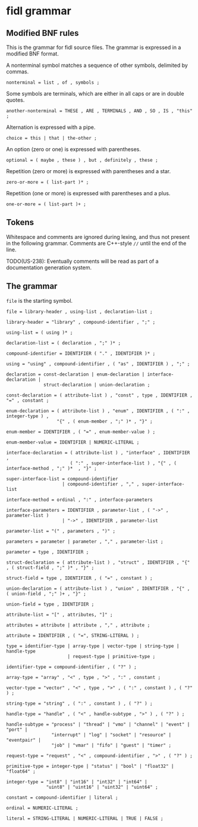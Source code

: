 # fidl grammar

## Modified BNF rules

This is the grammar for fidl source files. The grammar is expressed in
a modified BNF format.

A nonterminal symbol matches a sequence of other symbols, delimited by
commas.
```
nonterminal = list , of , symbols ;
```

Some symbols are terminals, which are either in all caps or are in
double quotes.
```
another-nonterminal = THESE , ARE , TERMINALS , AND , SO , IS , "this" ;
```

Alternation is expressed with a pipe.
```
choice = this | that | the-other ;
```

An option (zero or one) is expressed with parentheses.
```
optional = ( maybe , these ) , but , definitely , these ;
```

Repetition (zero or more) is expressed with parentheses and a star.
```
zero-or-more = ( list-part )* ;
```

Repetition (one or more) is expressed with parentheses and a plus.
```
one-or-more = ( list-part )+ ;

```

## Tokens

Whitespace and comments are ignored during lexing, and thus not
present in the following grammar. Comments are C++-style `//` until
the end of the line.

TODO(US-238): Eventually comments will be read as part of a
documentation generation system.

## The grammar

`file` is the starting symbol.

```
file = library-header , using-list , declaration-list ;

library-header = "library" , compound-identifier , ";" ;

using-list = ( using )* ;

declaration-list = ( declaration , ";" )* ;

compound-identifier = IDENTIFIER ( "." , IDENTIFIER )* ;

using = "using" , compound-identifier , ( "as" , IDENTIFIER ) , ";" ;

declaration = const-declaration | enum-declaration | interface-declaration |
              struct-declaration | union-declaration ;

const-declaration = ( attribute-list ) , "const" , type , IDENTIFIER , "=" , constant ;

enum-declaration = ( attribute-list ) , "enum" , IDENTIFIER , ( ":" , integer-type ) ,
                   "{" , ( enum-member , ";" )* , "}" ;

enum-member = IDENTIFIER , ( "=" , enum-member-value ) ;

enum-member-value = IDENTIFIER | NUMERIC-LITERAL ;

interface-declaration = ( attribute-list ) , "interface" , IDENTIFIER ,
                        ( ":" , super-interface-list ) , "{" , ( interface-method , ";" )*  , "}" ;

super-interface-list = compound-identifier
                     | compound-identifier , "," , super-interface-list

interface-method = ordinal , ":" , interface-parameters

interface-parameters = IDENTIFIER , parameter-list , ( "->" , parameter-list )
                     | "->" , IDENTIFIER , parameter-list

parameter-list = "(" , parameters , ")" ;

parameters = parameter | parameter , "," , parameter-list ;

parameter = type , IDENTIFIER ;

struct-declaration = ( attribute-list ) , "struct" , IDENTIFIER , "{" , ( struct-field , ";" )* , "}" ;

struct-field = type , IDENTIFIER , ( "=" , constant ) ;

union-declaration = ( attribute-list ) , "union" , IDENTIFIER , "{" , ( union-field , ";" )+ , "}" ;

union-field = type , IDENTIFIER ;

attribute-list = "[" , attributes, "]" ;

attributes = attribute | attribute , "," , attribute ;

attribute = IDENTIFIER , ( "=", STRING-LITERAL ) ;

type = identifier-type | array-type | vector-type | string-type | handle-type
                       | request-type | primitive-type ;

identifier-type = compound-identifier , ( "?" ) ;

array-type = "array" , "<" , type , ">" , ":" , constant ;

vector-type = "vector" , "<" , type , ">" , ( ":" , constant ) , ( "?" ) ;

string-type = "string" , ( ":" , constant ) , ( "?" ) ;

handle-type = "handle" , ( "<" , handle-subtype , ">" ) , ( "?" ) ;

handle-subtype = "process" | "thread" | "vmo" | "channel" | "event" | "port" |
                 "interrupt" | "log" | "socket" | "resource" | "eventpair" |
                 "job" | "vmar" | "fifo" | "guest" | "timer" ;

request-type = "request" , "<" , compound-identifier , ">" , ( "?" ) ;

primitive-type = integer-type | "status" | "bool" | "float32" | "float64" ;

integer-type = "int8" | "int16" | "int32" | "int64" |
               "uint8" | "uint16" | "uint32" | "uint64" ;

constant = compound-identifier | literal ;

ordinal = NUMERIC-LITERAL ;

literal = STRING-LITERAL | NUMERIC-LITERAL | TRUE | FALSE ;
```
